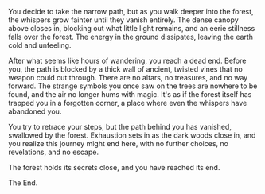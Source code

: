 You decide to take the narrow path, but as you walk deeper into the forest, the whispers grow fainter until they vanish entirely. The dense canopy above closes in, blocking out what little light remains, and an eerie stillness falls over the forest. The energy in the ground dissipates, leaving the earth cold and unfeeling.

After what seems like hours of wandering, you reach a dead end. Before you, the path is blocked by a thick wall of ancient, twisted vines that no weapon could cut through. There are no altars, no treasures, and no way forward. The strange symbols you once saw on the trees are nowhere to be found, and the air no longer hums with magic. It's as if the forest itself has trapped you in a forgotten corner, a place where even the whispers have abandoned you.

You try to retrace your steps, but the path behind you has vanished, swallowed by the forest. Exhaustion sets in as the dark woods close in, and you realize this journey might end here, with no further choices, no revelations, and no escape.

The forest holds its secrets close, and you have reached its end.

The End.